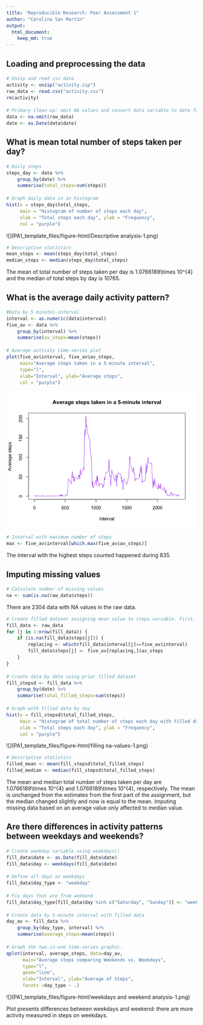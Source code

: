 ```yaml
---
title: "Reproducible Research: Peer Assessment 1"
author: "Carolina San Martín"
output: 
  html_document:
    keep_md: true
---
```



## Loading and preprocessing the data



```r
# Unzip and read csv data
activity <- unzip("activity.zip")
raw_data <- read.csv("activity.csv")
rm(activity)

# Primary clean-up: omit NA values and convert data variable to date format
data <- na.omit(raw_data)
date <- as.Date(data$date)
```


## What is mean total number of steps taken per day?

```r
# Daily steps
steps_day <- data %>% 
    group_by(date) %>% 
    summarise(total_steps=sum(steps))

# Graph daily data in an histogram
hist(x = steps_day$total_steps, 
     main = "Histogram of number of steps each day", 
     xlab = "Total steps each day", ylab = "Frequency",
     col = "purple")
```

![](PA1_template_files/figure-html/Descriptive analysis-1.png)<!-- -->

```r
# Descriptive statistics
mean_steps <- mean(steps_day$total_steps)
median_steps <- median(steps_day$total_steps)
```

The mean of total number of steps taken per day is 1.0766189\times 10^{4} and the median of total steps by day is 10765.

## What is the average daily activity pattern?

```r
#Data by 5 minutes-interval
interval <- as.numeric(data$interval)
five_av <- data %>% 
    group_by(interval) %>% 
    summarise(av_steps=mean(steps))

# Average activity time-series plot
plot(five_av$interval, five_av$av_steps, 
     main="Average steps taken in a 5-minute interval",
     type="l",
     xlab="Interval", ylab="Average steps",
     col = "purple")
```

![](PA1_template_files/figure-html/daily-pattern-1.png)<!-- -->

```r
# Interval with maximum number of steps
max <- five_av$interval[which.max(five_av$av_steps)]
```

The interval with the highest steps counted happened during 835.


## Imputing missing values

```r
# Calculate number of missing values
na <- sum(is.na(raw_data$steps))
```

There are 2304 data with NA values in the raw data.


```r
# Create filled dataset assigning mean value to steps variable. First, find the value when interval matches the average, and then, assign the value instead the NA.
fill_data <- raw_data
for (j in 1:nrow(fill_data)) {
    if (is.na(fill_data$steps[j])) {
        replacing <- which(fill_data$interval[j]==five_av$interval)
        fill_data$steps[j] <- five_av[replacing,]$av_steps
    }
}

# Create data by date using prior filled dataset
fill_stepsd <- fill_data %>% 
    group_by(date) %>% 
    summarise(total_filled_steps=sum(steps))

# Graph with filled data by day
hist(x = fill_stepsd$total_filled_steps, 
     main = "Histogram of total number of steps each day with filled dataset", 
     xlab = "Total steps each day", ylab = "Frequency",
     col = "purple")
```

![](PA1_template_files/figure-html/filling na-values-1.png)<!-- -->

```r
# Descriptive statistics
filled_mean <- mean(fill_stepsd$total_filled_steps)
filled_median <- median(fill_stepsd$total_filled_steps)
```

The mean and median total number of steps taken per day are 1.0766189\times 10^{4} and 1.0766189\times 10^{4}, respectively. The mean is unchanged from the estimates from the first part of the assignment, but the median changed slightly and now is equal to the mean. Imputing missing data based on an average value only affected to median value. 

## Are there differences in activity patterns between weekdays and weekends?

```r
# Create weekday variable using weekdays()
fill_data$date <- as.Date(fill_data$date)
fill_data$day <- weekdays(fill_data$date)

# Define all days as weekdays
fill_data$day_type <- "weekday"

# Fix days that are from weekend
fill_data$day_type[fill_data$day %in% c("Saturday", "Sunday")] <- "weekend"

# Create data by 5-minute interval with filled data
day_av <- fill_data %>% 
    group_by(day_type, interval) %>% 
    summarise(average_steps=mean(steps))

# Graph the two-in-one time-series graphic.
qplot(interval, average_steps, data=day_av,
      main="Average steps comparing Weekends vs. Weekdays",
      type="l",
      geom="line",
      xlab="Interval", ylab="Average of Steps",
      facets =day_type ~ .)
```

![](PA1_template_files/figure-html/weekdays and weekend analysis-1.png)<!-- -->

Plot presents differences between weekdays and weekend: there are more activity measured in steps on weekdays.

